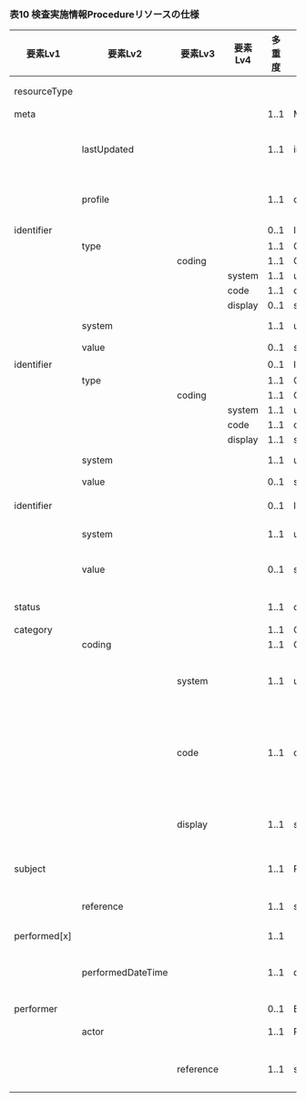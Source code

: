 ### 表10 検査実施情報Procedureリソースの仕様

| 要素Lv1 | 要素Lv2 | 要素Lv3 | 要素Lv4 | 多重度 | 型 | 値 | 生理検査レポートCDAとのマッピング<BR>(CD=ClinicalDocument) | 説明 |
|---|---|---|---|---|---|---|---|---|
| resourceType |  |  |  |  |  | "Procedure" |  | Procedureリソースであることを示す。 |
| meta |  |  |  | 1..1 | Meta |  |  |  |
|  | lastUpdated |  |  | 1..1 | instant | "2023-12-25T20:21:32+09:00" |  | 最終更新日時。YYYY-MM-DDThh:mm:ss.sss+zz:zz。値は例示。 |
|  | profile |  |  | 1..1 | canonical(StructureDefinition) | "http://jpfhir.jp/fhir/SEAMAT/StructureDefinition/<BR>JP_Procedure_SEAMAT" |  | 本リソースのプロファイルを識別するURLを指定する。値は固定。 |
| identifier |  |  |  | 0..1 | Identifier |  |  | <オーダ番号> |
|  | type |  |  | 1..1 | CodeableConcept |  |  |  |
|  |  | coding |  | 1..1 | Coding |  |  |  |
|  |  |  | system | 1..1 | uri | "http://terminology.hl7.org/CodeSystem/v2-0203" |  |  |
|  |  |  | code | 1..1 | code | "PLAC" |  |  |
|  |  |  | display | 0..1 | string | "Placer Identifier" |  |  |
|  | system |  |  | 1..1 | uri | "http://jpfhir.jp/fhir/SEAMAT/IdSystem/placer-orde<BR>r-no" |  |  |
|  | value |  |  | 0..1 | string | "14239" |  | 値は例示。 |
| identifier |  |  |  | 0..1 | Identifier |  |  | <部門管理番号> |
|  | type |  |  | 1..1 | CodeableConcept |  |  |  |
|  |  | coding |  | 1..1 | Coding |  |  |  |
|  |  |  | system | 1..1 | uri | "http://terminology.hl7.org/CodeSystem/v2-0203" |  |  |
|  |  |  | code | 1..1 | code | "FILL" |  |  |
|  |  |  | display | 1..1 | string | "Filler Identifier" |  |  |
|  | system |  |  | 1..1 | uri | "http://jpfhir.jp/fhir/SEAMAT/IdSystem/filler-orde<BR>r-no" |  |  |
|  | value |  |  | 0..1 | string | "1002" |  | 値は例示。 |
| identifier |  |  |  | 0..1 | Identifier |  |  | <データ管理番号><BR><部門管理番号> |
|  | system |  |  | 1..1 | uri | "http://jpfhir.jp/fhir/SEAMAT/IdSystem/filler-data<BR>-no" |  |  |
|  | value |  |  | 0..1 | string | "1002^94" |  | 「<データ管理番号>^<部門管理番号>」の形式で指定する。値は例示。 |
| status |  |  |  | 1..1 | code | "completed" |  | 検査のステータスを表すコード。固定値。 |
| category |  |  |  | 1..1 | CodeableConcept |  |  |  |
|  | coding |  |  | 1..1 | Coding |  |  |  |
|  |  | system |  | 1..1 | uri | "http://jpfhir.jp/fhir/SEAMAT/CodeSystem/JP_Servic<BR>eRequest_Category_SEAMAT_DataType_CS" |  | SEAMATで指定されたデータ種別コードとデータフラグを合成したタイプを示す名前識別子。固定値。 |
|  |  | code |  | 1..1 | code | "LJCS-100D" |  | <データ種別コード><レポート/データフラグ><BR>SEAMATで指定されたデータ種別コードとデータフラグを合成したテキストをセットする。値は例示。 |
|  |  | display |  | 1..1 | string | "心電図検査データ" |  | データ種別コードとデータフラグの名称を合成したテキストをセットする。値は例示。 |
| subject |  |  |  | 1..1 | Reference(Patient) |  |  | 患者情報を表すPatientリソースへの参照。 |
|  | reference |  |  | 1..1 | string | "urn:uuid:77fbc1a7-8e7e-494c-9763-6545a73afcc4" |  | PatientリソースのfullUrl要素に指定されるUUIDを指定。値は例示。 |
| performed[x] |  |  |  | 1..1 |  |  |  |  |
|  | performedDateTime |  |  | 1..1 | dateTime | "2023-12-05" |  | <検査日><BR>心電図検査の検査日をYYYY-MM-DD形式で指定する。値は例示。 |
| performer |  |  |  | 0..1 | BackboneElement |  |  |  |
|  | actor |  |  | 1..1 | Reference(PractitionerRole) |  |  | 実施者役割PractitionerRoleリソースへの参照。 |
|  |  | reference |  | 1..1 | string | "urn:uuid:58288829-7c0d-45ec-8a5a-99b4d3976a65" |  | PractitionerRoleリソースのfullUrl要素に指定されるUUIDを指定。値は例示。 |
